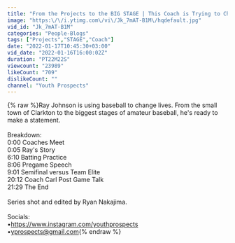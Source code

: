 ```yaml
---
title: "From the Projects to the BIG STAGE | This Coach is Trying to Change Baseball. Semifinals (Game 5)."
image: "https:\/\/i.ytimg.com\/vi\/Jk_7mAT-B1M\/hqdefault.jpg"
vid_id: "Jk_7mAT-B1M"
categories: "People-Blogs"
tags: ["Projects","STAGE","Coach"]
date: "2022-01-17T10:45:30+03:00"
vid_date: "2022-01-16T16:00:02Z"
duration: "PT22M22S"
viewcount: "23989"
likeCount: "709"
dislikeCount: ""
channel: "Youth Prospects"
---
```

{% raw %}Ray Johnson is using baseball to change lives. From the small town of Clarkton to the biggest stages of amateur baseball, he's ready to make a statement. <br /><br />Breakdown: <br />0:00 Coaches Meet<br />0:05 Ray's Story <br />6:10 Batting Practice <br />8:06 Pregame Speech <br />9:01 Semifinal versus Team Elite<br />20:12 Coach Carl Post Game Talk <br />21:29 The End<br /><br />Series shot and edited by Ryan Nakajima. <br /><br />Socials: <br />•<a rel="nofollow" target="blank" href="https://www.instagram.com/youthprospects">https://www.instagram.com/youthprospects</a><br />•yprospects@gmail.com{% endraw %}
